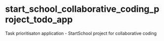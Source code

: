 # start_school_collaborative_coding_project_todo_app
Task prioritisaton application - StartSchool project for collaborative coding
